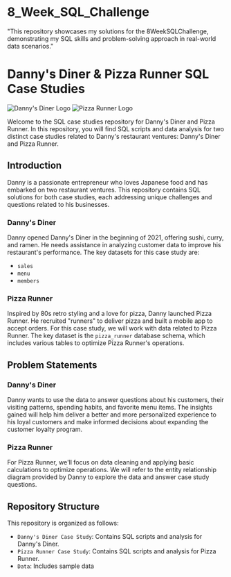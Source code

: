 # 8_Week_SQL_Challenge
"This repository showcases my solutions for the 8WeekSQLChallenge, demonstrating my SQL skills and problem-solving approach in real-world data scenarios."

# Danny's Diner & Pizza Runner SQL Case Studies

![Danny's Diner Logo](dannys_diner_logo.png) ![Pizza Runner Logo](pizza_runner_logo.png)

Welcome to the SQL case studies repository for Danny's Diner and Pizza Runner. In this repository, you will find SQL scripts and data analysis for two distinct case studies related to Danny's restaurant ventures: Danny's Diner and Pizza Runner.

## Introduction

Danny is a passionate entrepreneur who loves Japanese food and has embarked on two restaurant ventures. This repository contains SQL solutions for both case studies, each addressing unique challenges and questions related to his businesses.

### Danny's Diner

Danny opened Danny's Diner in the beginning of 2021, offering sushi, curry, and ramen. He needs assistance in analyzing customer data to improve his restaurant's performance. The key datasets for this case study are:
- `sales`
- `menu`
- `members`

### Pizza Runner

Inspired by 80s retro styling and a love for pizza, Danny launched Pizza Runner. He recruited "runners" to deliver pizza and built a mobile app to accept orders. For this case study, we will work with data related to Pizza Runner. The key dataset is the `pizza_runner` database schema, which includes various tables to optimize Pizza Runner's operations.

## Problem Statements

### Danny's Diner

Danny wants to use the data to answer questions about his customers, their visiting patterns, spending habits, and favorite menu items. The insights gained will help him deliver a better and more personalized experience to his loyal customers and make informed decisions about expanding the customer loyalty program.

### Pizza Runner

For Pizza Runner, we'll focus on data cleaning and applying basic calculations to optimize operations. We will refer to the entity relationship diagram provided by Danny to explore the data and answer case study questions.

## Repository Structure

This repository is organized as follows:

- `Danny's Diner Case Study`: Contains SQL scripts and analysis for Danny's Diner.
- `Pizza Runner Case Study`: Contains SQL scripts and analysis for Pizza Runner.
- `Data`: Includes sample data
